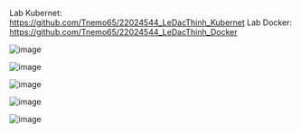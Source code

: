 Lab Kubernet: https://github.com/Tnemo65/22024544_LeDacThinh_Kubernet
Lab Docker: https://github.com/Tnemo65/22024544_LeDacThinh_Docker

![image](https://github.com/user-attachments/assets/9d66a8c8-a279-4b43-a0b8-92c71d87dba9)

![image](https://github.com/user-attachments/assets/747854ac-c333-439f-8ab0-a841a5d56b48)

![image](https://github.com/user-attachments/assets/5ad3361c-6023-46c1-a4bc-a2482a8550ce)

![image](https://github.com/user-attachments/assets/7843aeca-50c8-4775-bb75-7e34a1e93424)

![image](https://github.com/user-attachments/assets/b67334f4-a1dc-4520-82ee-9dd4412e8ea0)
